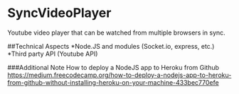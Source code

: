 # SyncVideoPlayer
Youtube video player that can be watched from multiple browsers in sync.

##Technical Aspects
*Node.JS and modules (Socket.io, express, etc.)
*Third party API (Youtube API)

###Additional Note
How to deploy a NodeJS app to Heroku from Github
https://medium.freecodecamp.org/how-to-deploy-a-nodejs-app-to-heroku-from-github-without-installing-heroku-on-your-machine-433bec770efe

